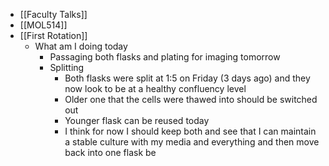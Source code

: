 - [[Faculty Talks]]
- [[MOL514]]
- [[First Rotation]]
	- What am I doing today
		- Passaging both flasks and plating for imaging tomorrow
		- Splitting
			- Both flasks were split at 1:5 on Friday (3 days ago) and they now look to be at a healthy confluency level
			- Older one that the cells were thawed into should be switched out
			- Younger flask can be reused today
			- I think for now I should keep both and see that I can maintain a stable culture with my media and everything and then move back into one flask be